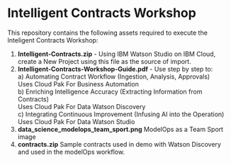 # Intelligent Contracts Workshop
This repository contains the following assets required to execute the Inteligent Contracts Workshop:
1) <b>Intelligent-Contracts.zip</b> - Using IBM Watson Studio on IBM Cloud, create a New Project using this file as the source of import.
2) <b>Intelligent-Contracts-Workshop-Guide.pdf</b> - Use step by step to:<br>
  a) Automating Contract Workflow (Ingestion, Analysis, Approvals)<br>
     Uses Cloud Pak For Business Automation<br>
  b) Enriching Intelligence Accuracy (Extracting Information from Contracts)<br>
     Uses Cloud Pak For Data Watson Discovery<br>
  c) Integrating Continuous Improvement (Infusing AI into the Operation)<br>
     Uses Cloud Pak For Data Watson Studio<br>
3) <b>data_science_modelops_team_sport.png</b> ModelOps as a Team Sport image
4) <b>contracts.zip</b> Sample contracts used in demo with Watson Discovery and used in the modelOps workflow.
